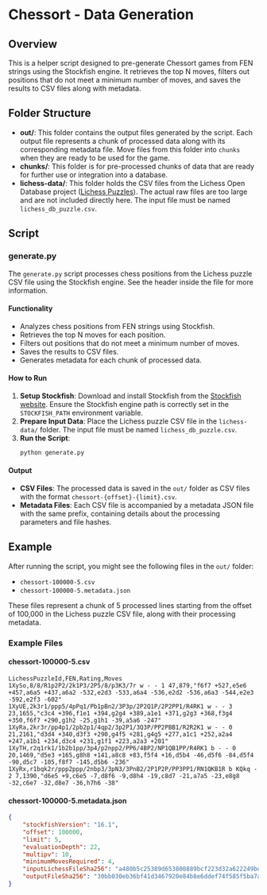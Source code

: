 # Chessort - Data Generation

## Overview

This is a helper script designed to pre-generate Chessort games from FEN strings using the Stockfish engine. It retrieves the top N moves, filters out positions that do not meet a minimum number of moves, and saves the results to CSV files along with metadata.

## Folder Structure

- **out/**: This folder contains the output files generated by the script. Each output file represents a chunk of processed data along with its corresponding metadata file. Move files from this folder into `chunks` when they are ready to be used for the game.
- **chunks/**: This folder is for pre-processed chunks of data that are ready for further use or integration into a database.
- **lichess-data/**: This folder holds the CSV files from the Lichess Open Database project ([Lichess Puzzles](https://database.lichess.org/#puzzles)). The actual raw files are too large and are not included directly here. The input file must be named `lichess_db_puzzle.csv`.

## Script

### generate.py

The `generate.py` script processes chess positions from the Lichess puzzle CSV file using the Stockfish engine. See the header inside the file for more information.

#### Functionality

- Analyzes chess positions from FEN strings using Stockfish.
- Retrieves the top N moves for each position.
- Filters out positions that do not meet a minimum number of moves.
- Saves the results to CSV files.
- Generates metadata for each chunk of processed data.

#### How to Run

1. **Setup Stockfish**: Download and install Stockfish from the [Stockfish website](https://stockfishchess.org/download/). Ensure the Stockfish engine path is correctly set in the `STOCKFISH_PATH` environment variable.
2. **Prepare Input Data**: Place the Lichess puzzle CSV file in the `lichess-data/` folder. The input file must be named `lichess_db_puzzle.csv`.
3. **Run the Script**:
    ```sh
    python generate.py
    ```

#### Output

- **CSV Files**: The processed data is saved in the `out/` folder as CSV files with the format `chessort-{offset}-{limit}.csv`.
- **Metadata Files**: Each CSV file is accompanied by a metadata JSON file with the same prefix, containing details about the processing parameters and file hashes.

## Example

After running the script, you might see the following files in the `out/` folder:

- `chessort-100000-5.csv`
- `chessort-100000-5.metadata.json`

These files represent a chunk of 5 processed lines starting from the offset of 100,000 in the Lichess puzzle CSV file, along with their processing metadata.

### Example Files

#### chessort-100000-5.csv
```csv
LichessPuzzleId,FEN,Rating,Moves
1XySo,8/8/R1p2P2/2k1P3/2P5/8/p3K3/7r w - - 1 47,879,"f6f7 +527,e5e6 +457,a6a5 +437,a6a2 -532,e2d3 -533,a6a4 -536,e2d2 -536,a6a3 -544,e2e3 -592,e2f3 -602"
1XyUE,2k3r1/ppp5/4pPq1/Pb1pBn2/3P3p/2P2Q1P/2P2PP1/R4RK1 w - - 3 23,1655,"c3c4 +396,f1e1 +394,g2g4 +389,a1e1 +371,g2g3 +368,f3g4 +350,f6f7 +290,g1h2 -25,g1h1 -39,a5a6 -247"
1XyRa,2kr3r/pp4p1/2pb2p1/4qp2/3p2P1/3Q3P/PP2PBB1/R2R2K1 w - - 0 21,2161,"d3d4 +340,d3f3 +290,g4f5 +281,g4g5 +277,a1c1 +252,a2a4 +247,a1b1 +234,d3c4 +231,g1f1 +223,a2a3 +201"
1XyTH,r2q1rk1/1b2b1pp/3p4/p2npp2/PP6/4BP2/NP1QB1PP/R4RK1 b - - 0 20,1469,"d5e3 +165,g8h8 +141,a8c8 +83,f5f4 +16,d5b4 -46,d5f6 -84,d5f4 -90,d5c7 -105,f8f7 -145,d5b6 -236"
1XyRx,r1bqk2r/ppp2ppp/2nbp3/3pN3/3PnB2/2P1P2P/PP3PP1/RN1QKB1R b KQkq - 2 7,1390,"d6e5 +9,c6e5 -7,d8f6 -9,d8h4 -19,c8d7 -21,a7a5 -23,e8g8 -32,c6e7 -32,d8e7 -36,h7h6 -38"
```

#### chessort-100000-5.metadata.json
```json
{
    "stockfishVersion": "16.1",
    "offset": 100000,
    "limit": 5,
    "evaluationDepth": 22,
    "multipv": 10,
    "minimumMovesRequired": 4,
    "inputLichessFileSha256": "a480b5c25389d653800889bcf223d32a622249bd3d6ba3e210b8c75bc8092300",
    "outputFileSha256": "30bb030eb36bf41d3467920e84b8e6ddef74f585f5ba7a7be4d8d39f9499727c"
}
```
